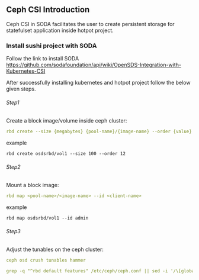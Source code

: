 
## Ceph CSI Introduction
Ceph CSI in SODA facilitates the user to create persistent storage for statefulset application inside hotpot project.

### Install sushi project with SODA
Follow the link to install SODA https://github.com/sodafoundation/api/wiki/OpenSDS-Integration-with-Kubernetes-CSI

After successfully installing kubernetes and hotpot project follow the below given steps. 

###### Step1
Create a block image/volume inside ceph cluster:

```yaml
rbd create --size {megabytes} {pool-name}/{image-name} --order {value}

```
example
```
rbd create osdsrbd/vol1 --size 100 --order 12
```
###### Step2
Mount a block image:

```yaml
rbd map <pool-name>/<image-name> --id <client-name>
```
example
```
rbd map osdsrbd/vol1 --id admin
```

###### Step3
Adjust the tunables on the ceph cluster:

```yaml
ceph osd crush tunables hammer

grep -q "^rbd default features" /etc/ceph/ceph.conf || sed -i '/\[global\]/arbd default features = 1' /etc/ceph/ceph.conf
```

